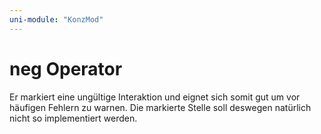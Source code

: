 ```yaml
---
uni-module: "KonzMod"
---
```


# neg Operator

Er markiert eine ungültige Interaktion und eignet sich somit gut um vor häufigen Fehlern zu warnen. Die markierte Stelle soll deswegen natürlich nicht so implementiert werden.
